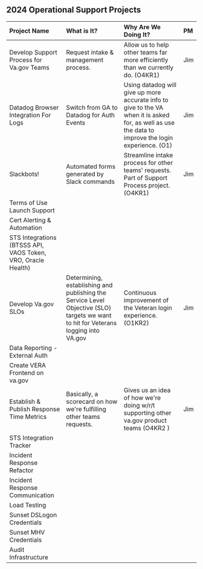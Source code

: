 ## 2024 Operational Support Projects

| Project Name          | What is It?       | Why Are We Doing It? | PM |
| :------------- |:------------- | :----- | :----- |
| Develop Support Process for Va.gov Teams | Request intake & management process. | Allow us to help other teams far more efficiently than we currently do. (O4KR1) | Jim |
| Datadog Browser Integration For Logs| Switch from GA to Datadog for Auth Events |  Using datadog will give up more accurate info to give to the VA when it is asked for, as well as use the data to improve the login experience. (O1)| Jim |
| Slackbots! | Automated forms generated by Slack commands  |  Streamline intake process for other teams' requests. Part of Support Process project. (O4KR1)| Jim |
| Terms of Use Launch Support | | | |
| Cert Alerting & Automation  | | | |
| STS Integrations (BTSSS API, VAOS Token, VRO, Oracle Health)|  | | |
| Develop Va.gov SLOs | Determining, establishing and publishing the Service Level Objective (SLO) targets we want to hit for Veterans logging into VA.gov | Continuous improvement of the Veteran login experience. (O1KR2) | Jim |
| Data Reporting - External Auth | | | |
| Create VERA Frontend on va.gov | | | |
| Establish & Publish Response Time Metrics | Basically, a scorecard on how we're fulfilling other teams requests. | Gives us an idea of how we're doing w/r/t supporting other va.gov product teams  (O4KR2 )| Jim |
| STS Integration Tracker | | | |
| Incident Response Refactor| | | |
| Incident Response Communication | | | |
| Load Testing | | | |
| Sunset DSLogon Credentials | | | |
| Sunset MHV Credentials| | | |
| Audit Infrastructure | | | |
